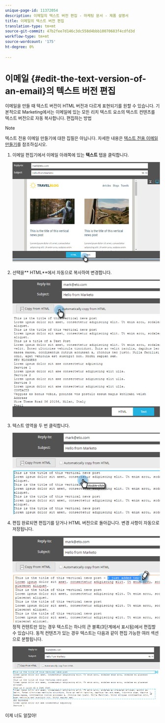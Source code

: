 ```yaml
---
unique-page-id: 11372054
description: 이메일의 텍스트 버전 편집 - 마케팅 문서 - 제품 설명서
title: 이메일의 텍스트 버전 편집
translation-type: tm+mt
source-git-commit: 47b2fee7d146c3dc558d4bbb10070683f4cdfd3d
workflow-type: tm+mt
source-wordcount: '175'
ht-degree: 0%

---
```



# 이메일 {#edit-the-text-version-of-an-email}의 텍스트 버전 편집

이메일을 만들 때 텍스트 버전이 HTML 버전과 다르게 표현되기를 원할 수 있습니다. 기본적으로 Marketing에서는 이메일에 있는 모든 리치 텍스트 요소의 텍스트 컨텐츠를 텍스트 버전으로 자동 복사합니다. 편집하는 방법

>[!NOTE]
>
>텍스트 전용 이메일 만들기에 대한 집필은 아닙니다. 자세한 내용은 [텍스트 전용 이메일 만들기](create-a-text-only-email.md)를 참조하십시오.

1. 이메일 편집기에서 이메일 아래쪽에 있는 **텍스트** 탭을 클릭합니다.

   ![](assets/one-5.png)

1. 선택을** HTML**에서 자동으로 복사하여 변경합니다.

   ![](assets/two-5.png)

1. 텍스트 영역을 두 번 클릭합니다.

   ![](assets/three-4.png)

1. 편집 완료되면 편집기를 닫거나 HTML 버전으로 돌아갑니다. 변경 사항이 자동으로 저장됩니다.

   ![](assets/four-4.png)\
   정적 컨텐트만 있는 경우 텍스트는 하나의 큰 블록(3단계에서 표시됨)에서 편집할 수 있습니다. 동적 컨텐츠가 있는 경우 텍스트는 다음과 같이 편집 가능한 여러 섹션으로 분할됩니다.

   ![](assets/five-3.png)

이제 너도 알잖아!
